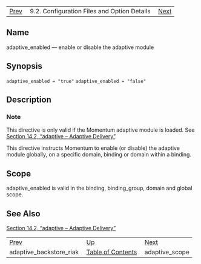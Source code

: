 |     |     |     |
| --- | --- | --- |
| [Prev](conf.ref.adaptive_backstore_riak)  | 9.2. Configuration Files and Option Details |  [Next](conf.ref.adaptive_scope.php) |

<a name="conf.ref.adaptive_enabled"></a>
## Name

adaptive_enabled — enable or disable the adaptive module

## Synopsis

`adaptive_enabled = "true"`
`adaptive_enabled = "false"`

<a name="idp7382064"></a>
## Description

### Note

This directive is only valid if the Momentum adaptive module is loaded. See [Section 14.2, “adaptive – Adaptive Delivery”](modules.adaptive "14.2. adaptive – Adaptive Delivery").

This directive instructs Momentum to enable (or disable) the adaptive module globally, on a specific domain, binding or domain within a binding.

<a name="idp7385264"></a>
## Scope

adaptive_enabled is valid in the binding, binding_group, domain and global scope.

<a name="idp7386944"></a>
## See Also

[Section 14.2, “adaptive – Adaptive Delivery”](modules.adaptive "14.2. adaptive – Adaptive Delivery")

|     |     |     |
| --- | --- | --- |
| [Prev](conf.ref.adaptive_backstore_riak)  | [Up](conf.ref.files.php) |  [Next](conf.ref.adaptive_scope.php) |
| adaptive_backstore_riak  | [Table of Contents](index) |  adaptive_scope |
